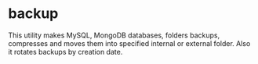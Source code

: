 # backup
This utility makes MySQL, MongoDB databases, folders backups, compresses and moves them into specified internal or external folder. Also it rotates backups by creation date.
